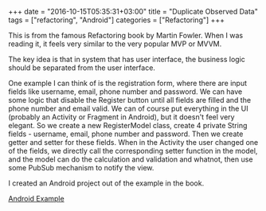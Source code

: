 +++
date = "2016-10-15T05:35:31+03:00"
title = "Duplicate Observed Data"
tags = ["refactoring", "Android"]
categories = ["Refactoring"]
+++

This is from the famous Refactoring book by Martin Fowler. When I was reading it, it feels very similar to the very popular MVP or MVVM.

The key idea is that in system that has user interface, the business logic should be separated from the user interface.

One example I can think of is the registration form, where there are input fields like username, email, phone number and password.
We can have some logic that disable the Register button until all fields are filled and the phone number and email valid.
We can of course put everything in the UI (probably an Activity or Fragment in Android), but it doesn't feel very elegant.
So we create a new RegisterModel class, create 4 private String fields - username, email, phone number and password.
Then we create getter and setter for these fields. When in the Activity the user changed one of the fields, we directly call the 
corresponding setter function in the model, and the model can do the calculation and validation and whatnot, then use some PubSub
mechanism to notify the view.

I created an Android project out of the example in the book.


[Android Example](https://github.com/lvguowei/refactoring/tree/master/DuplicateObservedData "Github")
